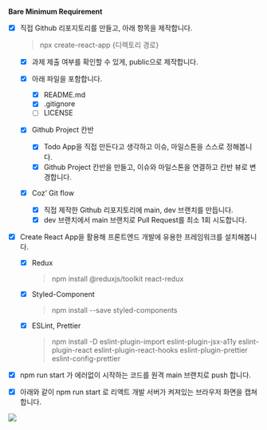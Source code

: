 **Bare Minimum Requirement**
- [x] 직접 Github 리포지토리를 만들고, 아래 항목을 제작합니다.
  > npx create-react-app {디렉토리 경로}

    - [x] 과제 제출 여부를 확인할 수 있게, public으로 제작합니다.

    - [x] 아래 파일을 포함합니다.
        - [x] README.md
        - [x] .gitignore
        - [ ] LICENSE

    - [x] Github Project 칸반
        - [x] Todo App을 직접 만든다고 생각하고 이슈, 마일스톤을 스스로 정해봅니다.
        - [x] Github Project 칸반을 만들고, 이슈와 마일스톤을 연결하고 칸반 뷰로 변경합니다.

    - [x] Coz’ Git flow
        - [x] 직접 제작한 Github 리포지토리에 main, dev 브랜치를 만듭니다.
        - [x] dev 브랜치에서 main 브랜치로 Pull Request를 최소 1회 시도합니다.

- [x] Create React App을 활용해 프론트엔드 개발에 유용한 프레임워크를 설치해봅니다.
    - [x] Redux
      > npm install @reduxjs/toolkit react-redux

    - [x] Styled-Component
      > npm install --save styled-components

    - [x] ESLint, Prettier
      > npm install -D eslint-plugin-import eslint-plugin-jsx-a11y eslint-plugin-react eslint-plugin-react-hooks eslint-plugin-prettier eslint-config-prettier

- [x] npm run start 가 에러없이 시작하는 코드를 원격 main 브랜치로 push 합니다.

- [x] 아래와 같이 npm run start 로 리액트 개발 서버가 켜져있는 브라우저 화면을 캡쳐합니다.
<img src="https://user-images.githubusercontent.com/107869548/197159443-f27d8bb3-bb6f-45c8-9be7-8c7754a948de.png">
